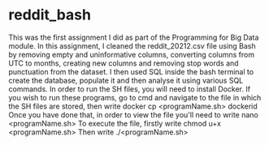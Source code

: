 # reddit_bash
This was the first assignment I did as part of the Programming for Big Data module. In this assignment, I cleaned the 
reddit_20212.csv file using Bash by removing empty and uninformative columns, converting columns from UTC to months, 
creating new columns and removing stop words and punctuation from the dataset. I then used SQL inside the bash terminal
to create the database, populate it and then analyse it using various SQL commands. In order to run the SH files, you
will need to install Docker. 
If you wish to run these programs, go to cmd and navigate to the file in which the SH files are stored,
then write
docker cp <programName.sh> dockerid
Once you have done that, in order to view the file you'll need to write
nano <programName.sh>
To execute the file, firstly write
chmod u+x <programName.sh>
Then write
./<programName.sh>

